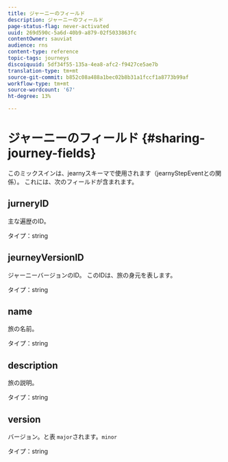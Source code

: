 ```yaml
---
title: ジャーニーのフィールド
description: ジャーニーのフィールド
page-status-flag: never-activated
uuid: 269d590c-5a6d-40b9-a879-02f5033863fc
contentOwner: sauviat
audience: rns
content-type: reference
topic-tags: journeys
discoiquuid: 5df34f55-135a-4ea8-afc2-f9427ce5ae7b
translation-type: tm+mt
source-git-commit: b852c08a488a1bec02b8b31a1fccf1a8773b99af
workflow-type: tm+mt
source-wordcount: '67'
ht-degree: 13%

---
```



# ジャーニーのフィールド {#sharing-journey-fields}

このミックスインは、jearnyスキーマで使用されます（jearnyStepEventとの関係）。 これには、次のフィールドが含まれます。

## jurneryID

主な遍歴のID。

タイプ：string

## jeurneyVersionID

ジャーニーバージョンのID。 このIDは、旅の身元を表します。

タイプ：string

## name

旅の名前。

タイプ：string

## description

旅の説明。

タイプ：string

## version

バージョン。と表 `major`されます。`minor`

タイプ：string